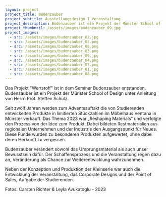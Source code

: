 ```yaml
---
layout: project
project_title: Budenzauber
project_subtitle: Ausstellungsdesign I Veranstaltung 
project_description: Budenzauber ist ein Projekt der Münster School of Design. Zum Adventsauftakt werden die von Studierenden entwickelten Produkte in limitierten Stückzahlen im Möbelhaus Ventana in Münster verkauft. 
project_thumbnail: /assets/images/budenzauber_09.jpg
project_images:
  - src: /assets/images/budenzauber_02.jpg
  - src: /assets/images/budenzauber_05.png
  - src: /assets/images/budenzauber_06.png
  - src: /assets/images/budenzauber_03.png
  - src: /assets/images/budenzauber_09.jpg
  - src: /assets/images/budenzauber_04.png
  - src: /assets/images/budenzauber_07.png
  - src: /assets/images/budenzauber_01.jpg
  - src: /assets/images/budenzauber_08.png
---
```

Das Projekt "Wertstoff" ist in dem Seminar Budenzauber entstanden. Budenzauber ist ein Projekt der Münster School of Design unter
Anleitung von Herrn Prof. Steffen Schulz. 

Seit zwölf Jahren werden zum Adventsauftakt die von Studierenden entwickelten Produkte in limitierten Stückzahlen im Möbelhaus Ventana in Münster verkauft. Das Thema 2023 war „Reshaping Materials“ und verfolgte den Prozess von der Idee zum Produkt. Dabei bildeten Restmaterialien aus regionalen Unternehmen und der Industrie den Ausgangspunkt für Neues. Diese Funde wurden zu besonderen Produkten aufgewertet, ohne dabei deren Herkunft zu vergessen.

Budenzauber verändert sowohl das Ursprungsmaterial als auch unser Bewusstsein dafür. Der Schaffensprozess und die Veranstaltung regen dazu an, Veränderung als Chance zur Weiterentwicklung wahrzunehmen.

Neben der Konzeption und Produktion der Kleinserie war auch die Entwicklung der Veranstaltung, das Corporate Designs und der Point of Sales, Aufgabe der Studierenden. 

Fotos: Carsten Richter & Leyla Avukatoglu - 2023